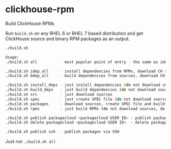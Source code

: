 # clickhouse-rpm
Build ClickHouse RPMs

Run `build.sh` on any RHEL 6 or RHEL 7 based distribution and get ClickHouse source and binary RPM packages as an output.

```bash
./build.sh 

Usage:
./build.sh all          - most popular point of entry - the same as idep_all

./build.sh idep_all     - install dependencies from RPMs, download CH sources and build RPMs
./build.sh bdep_all     - build dependencies from sources, download CH sources and build RPMs !!! YOU MAY NEED TO UNDERSTAND INTERNALS !!!

./build.sh install_deps - just install dependencies (do not download sources, do not build RPMs)
./build.sh build_deps   - just build dependencies (do not download sources, do not build RPMs)
./build.sh src          - just download sources
./build.sh spec         - just create SPEC file (do not download sources, do not build RPMs)
./build.sh packages     - download sources, create SPEC file and build RPMs (do not install dependencies)
./build.sh rpms         - just build RPMs (do not download sources, do not create SPEC file, do not install dependencies)

./build.sh publish packagecloud <packagecloud USER ID> - publish packages on packagecloud as USER
./build.sh delete packagecloud <packagecloud USER ID>  - delete packages on packagecloud as USER

./build.sh publish ssh  - publish packages via SSH

```

Just run `./build.sh all`

